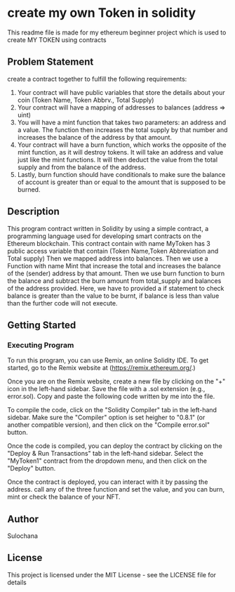# create my own Token in solidity
This readme file is made for my ethereum beginner project which is used to create MY TOKEN using contracts

## Problem Statement

create a contract together to fulfill the following requirements:

1. Your contract will have public variables that store the details about your coin (Token Name, Token Abbrv., Total Supply)
2. Your contract will have a mapping of addresses to balances (address => uint)
3. You will have a mint function that takes two parameters: an address and a value. The function then increases the total supply by that number and increases the balance of the address by that amount.
4. Your contract will have a burn function, which works the opposite of the mint function, as it will destroy tokens. It will take an address and value just like the mint functions. It will then deduct the value from the total supply and from the balance of the address.
5. Lastly,  burn function should have conditionals to make sure the balance of account is greater than or equal to the amount that is supposed to be burned.

## Description
This program  contract written in Solidity by using a simple contract, a programming language used for developing smart contracts on the Ethereum blockchain.
This contract contain with name MyToken has 3 public access variable that contain (Token Name,Token Abbreviation and Total supply)
Then we mapped address into balances.
Then we use a Function with name Mint that increase the total and  increases the balance of the (sender) address by that amount.
Then we use  burn function to burn the balance and subtract the burn amount from total_supply and balances of the address provided.
Here,  we  have to provided a if statement to check balance is greater than the value to be burnt, if balance is less than value than the further code will not execute.




## Getting Started

### Executing Program

To run this program, you can use Remix, an online Solidity IDE. To get started, go to the Remix website at (https://remix.ethereum.org/.)

Once you are on the Remix website, create a new file by clicking on the "+" icon in the left-hand sidebar. Save the file with a .sol extension (e.g., error.sol). Copy and paste the following code written by me into the file.

To compile the code, click on the "Solidity Compiler" tab in the left-hand sidebar. Make sure the "Compiler" option is set heigher to "0.8.1" (or another compatible version), and then click on the "Compile error.sol" button.

Once the code is compiled, you can deploy the contract by clicking on the "Deploy & Run Transactions" tab in the left-hand sidebar. Select the "MyToken1" contract from the dropdown menu, and then click on the "Deploy" button.

Once the contract is deployed, you can interact with it by passing the address. call any of the three function and set the value, and you can burn, mint or check the balance of your NFT.

## Author

Sulochana

## License

This project is licensed under the MIT License - see the LICENSE file for details
